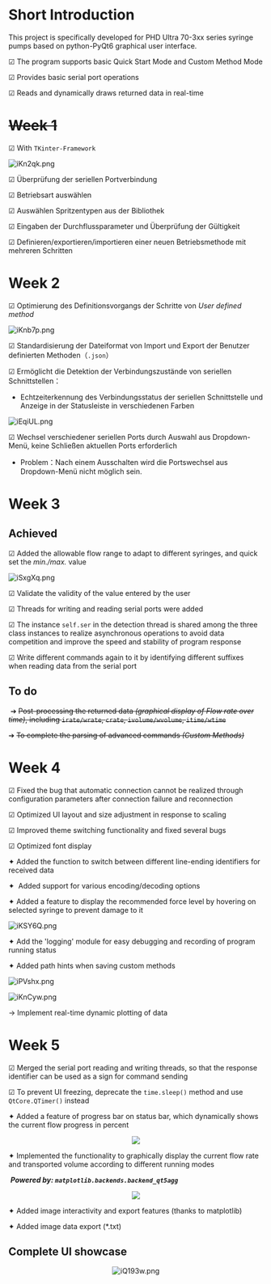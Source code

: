 # Short Introduction

This project is specifically developed for PHD Ultra 70-3xx series syringe pumps based on python-PyQt6 graphical user interface. 

&#x2611; The program supports basic Quick Start Mode and Custom Method Mode

&#x2611; Provides basic serial port operations

&#x2611; Reads and dynamically draws returned data in real-time



# ~~Week 1~~

&#x2611; With `TKinter-Framework`

![iKn2qk.png](https://i.328888.xyz/2023/04/29/iKn2qk.png)

&#x2611; Überprüfung der seriellen Portverbindung

&#x2611; Betriebsart auswählen

&#x2611; Auswählen Spritzentypen aus der Bibliothek

&#x2611; Eingaben der Durchflussparameter und Überprüfung der Gültigkeit

&#x2611; Definieren/exportieren/importieren einer neuen Betriebsmethode mit mehreren Schritten



# Week 2

&#x2611;  Optimierung des Definitionsvorgangs der Schritte von *User defined method*

![iKnb7p.png](https://i.328888.xyz/2023/04/29/iKnb7p.png)

&#x2611;  Standardisierung der Dateiformat von Import und Export der Benutzer definierten Methoden（``.json``）

&#x2611;  Ermöglicht die Detektion der Verbindungszustände von seriellen Schnittstellen：

* Echtzeiterkennung des Verbindungsstatus der seriellen Schnittstelle und Anzeige in der Statusleiste in verschiedenen Farben

![iEqiUL.png](https://i.328888.xyz/2023/04/17/iEqiUL.png)

&#x2611;  Wechsel verschiedener seriellen Ports durch Auswahl aus Dropdown-Menü, keine Schließen aktuellen Ports erforderlich

* Problem：Nach einem Ausschalten wird die Portswechsel aus Dropdown-Menü nicht möglich sein.



# Week 3

## Achieved

&#x2611; Added the allowable flow range to adapt to different syringes, and quick set the *min./max.* value

![iSxgXq.png](https://i.328888.xyz/2023/04/24/iSxgXq.png)

&#x2611; Validate the validity of the value entered by the user

&#x2611; Threads for writing and reading serial ports were added

&#x2611; The instance `self.ser` in the detection thread is shared among the three class instances to realize asynchronous operations to avoid data competition and improve the speed and stability of program response

&#x2611; Write different commands again to it by identifying different suffixes when reading data from the serial port

## To do

 &#x2794; ~~Post-processing the returned data *(graphical display  of Flow rate over time)*, including `irate/wrate`, `crate`, `ivolume/wvolume`, `itime/wtime`~~

 &#x2794; ~~To complete the parsing of advanced commands *(Custom Methods)*~~



# Week 4

&#x2611; Fixed the bug that automatic connection cannot be realized through configuration parameters after connection failure and reconnection

&#x2611; Optimized UI layout and size adjustment in response to scaling

&#x2611; Improved theme switching functionality and fixed several bugs

&#x2611; Optimized font display

&#x2726;  Added the function to switch between different line-ending identifiers for received data

&#x2726;  Added support for various encoding/decoding options

&#x2726;  Added a feature to display the recommended force level by hovering on selected syringe to prevent damage to it

![iKSY6Q.png](https://i.328888.xyz/2023/04/30/iKSY6Q.png)

&#x2726;  Add the 'logging' module for easy debugging and recording of program running status

&#x2726;  Added path hints when saving custom methods

![iPVshx.png](https://i.328888.xyz/2023/05/04/iPVshx.png)

![iKnCyw.png](https://i.328888.xyz/2023/04/29/iKnCyw.png)

&#x2192; Implement real-time dynamic plotting of data



# Week 5

&#x2611; Merged the serial port reading and writing threads, so that the response identifier can be used as a sign for command sending

&#x2611; To prevent UI freezing, deprecate the `time.sleep()` method and use `QtCore.QTimer()` instead

&#x2726;  Added a feature of progress bar on status bar, which dynamically shows the current flow progress in percent

<p align="center">
  <img src="https://i.328888.xyz/2023/05/10/iQ1d1V.png">
</p>

&#x2726;  Implemented the functionality to graphically display the current flow rate and transported volume according to different running modes

​	***Powered by: `matplotlib.backends.backend_qt5agg`***

<p align="center">   <img src="https://i.328888.xyz/2023/05/10/iQ150d.png"> </p>

&#x2726;  Added image interactivity and export features (thanks to matplotlib) 

&#x2726;  Added image data export (*.txt)



## Complete UI showcase

<p align="center">   <img src="https://i.328888.xyz/2023/05/10/iQ193w.png" alt="iQ193w.png" border="0" /> </p>
